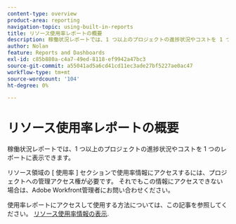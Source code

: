 ```yaml
---
content-type: overview
product-area: reporting
navigation-topic: using-built-in-reports
title: リソース使用率レポートの概要
description: 稼働状況レポートでは、1 つ以上のプロジェクトの進捗状況やコストを 1 つのレポートに表示できます。
author: Nolan
feature: Reports and Dashboards
exl-id: c85b880a-c4a7-49ed-8118-ef9942a47bc3
source-git-commit: a55041ad5a6cd41cd11ec3ade27bf5227ae0ac47
workflow-type: tm+mt
source-wordcount: '104'
ht-degree: 0%

---
```



# リソース使用率レポートの概要

<!--CONTEXT SENSITIVE HELP - this is linked to the product. It is about a Resource reporting built-in report, so we need to keep it in both areas.-->

稼働状況レポートでは、1 つ以上のプロジェクトの進捗状況やコストを 1 つのレポートに表示できます。

リソース領域の [ 使用率 ] セクションで使用率情報にアクセスするには、プロジェクトへの管理アクセス権が必要です。 それでもこの情報にアクセスできない場合は、Adobe Workfront管理者にお問い合わせください。

使用率レポートにアクセスして使用する方法については、この記事を参照してください。 [リソース使用率情報の表示](../../../resource-mgmt/resource-utilization/view-utilization-information.md).
